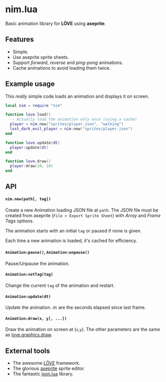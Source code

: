 # nim.lua

Basic animation library for **LÖVE** using **aseprite**.

## Features

* Simple.
* Use aseprite sprite sheets.
* Support _forward_, _reverse_ and _ping-pong_ animations.
* Cache animations to avoid loading them twice.

## Example usage

This _really_ simple code loads an animation and displays it on screen.

```lua
local nim = require "nim"

function love.load()
  -- Actually load the animation only once (using a cache)
  player = nim.new("sprites/player.json", "walking")
  lost_dark_evil_player = nim.new("sprites/player.json")
end

function love.update(dt)
  player:update(dt)
end

function love.draw()
  player:draw(10, 10)
end
```

## API

#### `nim.new(path[, tag])`

Create a new Animation loading JSON file at `path`. The JSON file must be created
from aseprite (`File > Export Sprite Sheet`) with _Array_ and _Frame Tags_ options.

The animation starts with an initial `tag` or paused if none is given.

Each time a new animation is loaded, it's cached for efficiency.

#### `Animation:pause()`, `Animation:unpause()`

Pause/Unpause the animation.

#### `Animation:setTag(tag)`

Change the current `tag` of the animation and restart.

#### `Animation:update(dt)`

Update the animation. `dt` are the seconds elapsed since last frame.

#### `Animation:draw(x, y[, ...])`

Draw the animation on screen at (`x`,`y`). The other parameters are the same as
[love.graphics.draw](https://love2d.org/wiki/love.graphics.draw).

## External tools

* The awesome [LÖVE](https://love2d.org/) framework.
* The glorious [aseprite](https://www.aseprite.org/) sprite editor.
* The fantastic [json.lua](https://github.com/rxi/json.lua) library.
